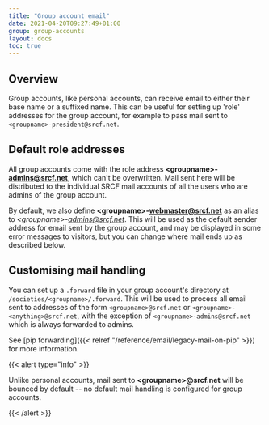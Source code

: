 ```yaml
---
title: "Group account email"
date: 2021-04-20T09:27:49+01:00
group: group-accounts
layout: docs
toc: true
---
```


## Overview

Group accounts, like personal accounts, can receive email to either
their base name or a suffixed name. This can be useful for setting up
'role' addresses for the group account, for example to pass mail sent
to `<groupname>-president@srcf.net`.

## Default role addresses

All group accounts come with the role address
**\<groupname\>-<admins@srcf.net>**, which can't be overwritten. Mail
sent here will be distributed to the individual SRCF mail accounts of
all the users who are admins of the group account.

By default, we also define **\<groupname\>-<webmaster@srcf.net>** as an
alias to *\<groupname\>-<admins@srcf.net>*. This will be used as the
default sender address for email sent by the group account, and may be
displayed in some error messages to visitors, but you can change where
mail ends up as described below.

## Customising mail handling

You can set up a `.forward` file in your group account's directory at
`/societies/<groupname>/.forward`. This will be used to process all
email sent to addresses of the form `<groupname>@srcf.net` or
`<groupname>-<anything>@srcf.net`, with the exception of
`<groupname>-admins@srcf.net` which is always forwarded to admins.

See [pip forwarding]({{< relref "/reference/email/legacy-mail-on-pip" >}}) for more information.

{{< alert type="info" >}}

Unlike personal accounts, mail sent to **\<groupname\>\@srcf.net** will
be bounced by default -- no default mail handling is configured for
group accounts.

{{< /alert >}}
